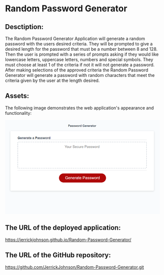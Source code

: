 # Random Password Generator

## Desctiption:
The Random Password Generator Application will generate a random password with the users
desired criteria. They will be prompted to  give a desired length for the password that must
be a number between 8 and 128. Then the user is prompted with a series of prompts
asking if they would like lowercase letters, uppercase letters, numbers and special
symbols. They must choose at least 1 of the criteria if not it will not generate a 
password. After making selections of the approved criteria the Random Password 
Generator will generate a password with random characters that meet the criteria 
given by the user at the length desired. 

## Assets:

The following image demonstrates the web application's appearance and functionality:

![Screenshot of Random Password Generator](./assets/images/PasswordGenPic.PNG)


## The URL of the deployed application:

https://jerrickjohnson.github.io/Random-Password-Generator/

## The URL of the GitHub repository:

https://github.com/JerrickJohnson/Random-Password-Generator.git

